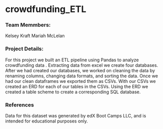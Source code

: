 # crowdfunding_ETL

### Team Memmbers:
Kelsey Kraft
Mariah McLelan

### Project Details:
For this project we built an ETL pipeline using Pandas to analyze crowdfunding data . Extracting data from excel we create four databases. After we had created our databases, we worked on cleaning the data by renaming columns, changing data formats, and sorting the data. Once we had our clean dataframes we exported them as CSVs. With our CSVs we created an ERD for each of our tables in the CSVs. Using the ERD we created a table scheme to create a corresponding SQL database.

### References
Data for this dataset was generated by edX Boot Camps LLC, and is intended for educational purposes only.
